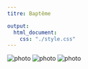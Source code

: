 ```yaml
---
titre: Baptême

output:
  html_document:
    css: "./style.css"
---
```


![photo](/img/baptême/christening-g7a2d2c456_1920.jpg)
![photo](/img/baptême/christening-gaf8a42dd9_1920.jpg)
![photo](/img/baptême/dew-g3fd502f15_1920.jpg)